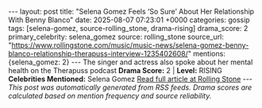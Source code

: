--- layout: post title: "Selena Gomez Feels ‘So Sure’ About Her Relationship With Benny Blanco" date: 2025-08-07 07:23:01 +0000 categories: gossip tags: [selena-gomez, source-rolling_stone, drama-rising] drama_score: 2 primary_celebrity: selena_gomez source: rolling_stone source_url: "https://www.rollingstone.com/music/music-news/selena-gomez-benny-blanco-relationship-therapuss-interview-1235402608/" mentions: {selena_gomez: 2} --- The singer and actress also spoke about her mental health on the Therapuss podcast **Drama Score:** 2 | **Level:** RISING **Celebrities Mentioned:** Selena Gomez [Read full article at Rolling Stone](https://www.rollingstone.com/music/music-news/selena-gomez-benny-blanco-relationship-therapuss-interview-1235402608/) --- *This post was automatically generated from RSS feeds. Drama scores are calculated based on mention frequency and source reliability.*
